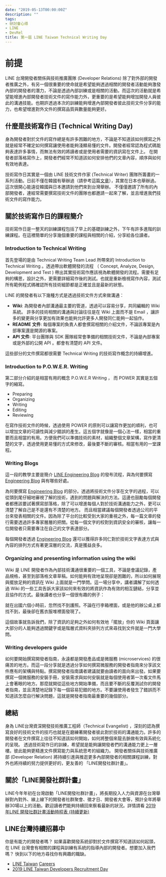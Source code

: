 ```yaml
---
date: "2019-05-13T00:00:00Z"
description: ""
tags:
- 研討會心得
- LINE
- DevRel
title: 第一屆 LINE Taiwan Technical Writing Day
---
```





# 前提

LINE 台灣開發者關係與技術推廣團隊 (Developer Relations) 除了對外部的開發者推廣之外，有另一個很重要的使命就是希望能夠透過相關的開發者活動能夠激發內部的開發者的潛力，不論是透過內部訓練或是相關的活動。而這次的活動就是希望能增進內部開發者技術文件的寫作能力外，更重要的是希望能夠增加開發人員彼此的溝通技能。也期許透過本次的訓練能夠增進內部開發者彼此技術文件分享的能力，也希望增進對外文件的撰寫品質與數量能夠更好。

## 什麼是技術寫作日 (Technical Writing Day)

身為開發者對於文件的寫作總是有許多困難的地方，不論是不知道該如何撰寫之外就是經常不確定如何撰寫讓使用者能夠淺顯易懂的文件。開發者經常認為程式碼能夠表達許多事情，而無法有效的將讀者或是使用者需要的資訊寫在文件上。 在開發者部落格寫作上，開發者們經常不知道該如何安排他們的文章內容，順序與如何有效地表達。 

技術寫作日其實是一個由 LINE 技術文件作家 (Technical Writer) 團隊所籌畫的一系列活動。日前不僅在韓國有舉辦過（請參考這篇[文章](https://engineering.linecorp.com/ko/blog/technical-writing-day/)），其實在日本也舉辦過。這次很開心能遠從韓國與日本邀請到他們來到台灣舉辦。 不僅僅邀請了所有的內部開發者，連經常需要撰寫技術文件的團隊也都邀請一起來了解，並且增進我們技術文件的寫作能力。 



## 關於技術寫作日的課程簡介

技術寫作日是一整天的訓練課程包括了早上的基礎訓練之外，下午有許多進階的訓練課程。在這裡簡單的分享幾個重要的課程與相關的介紹，分享給各位讀者。

### **Introduction to Technical Writing**



首先登場的是由 Technical Writing Team Lead 所帶來的 Introduction to Technical Writing 。透過帶出軟體開發的流程 （ Concept, Analyze, Design, Development and Test ) 帶出其實技術寫作應該視為軟體開發的流程。需要有足夠的構思，設計之外，更需要詳細寫作後的測試。也就是重新檢視寫作內容，測試所有範例程式碼確認所有技術細節都是正確並且是最新的狀態。

LINE 的開發者有以下幾種方式是透過技術文件方式來做溝通：

- **Wiki**: 為開發者內部溝通最主要的管道，透過可以容易分享，共同編輯的 Wiki 系統。 許多的技術相關的溝通與討論往往是在 Wiki 上面而不是 Email ，讓許多的變更與分享更加有效果也能夠允許更多人開發同仁能夠一起協作。
- **README 文件**: 每個專案的負責人都會撰寫相關的介紹文件，不論該專案是內部專案還是開源的專案。
- **API 文件**: 平台團隊與 SDK 團隊經常會準備的相關技術文件，不論是內部專案或是外部的公開 API 。都會有清楚的 API 文件。

這些部分的文件撰寫都很需要 Technical Writing 的技術寫作概念的持續增進。

### **Introduction to P.O.W.E.R. Writing**



第二部分介紹的是相當有用的概念 P.O.W.E.R Writing ， 而 POWER 其實是五個字的縮寫。

- Preparing
- Organizing
- Writing
- Editing
- Reviewing

在寫作技術文件的時候，透過使用 POWER 的原則可以讓寫作更加的順利，也可以增加文章的可讀性與減少錯誤的產生。這五個字就像是一個心法一樣，相當的重要而且相當的有用。方便我們可以準備技術的素材，組織整個文章架構，寫作更清楚的文字，透過使用更易懂的方式來修改，最後要不斷的審核。相當有用的一堂課程。

### **Writing Blogs** 

這一段的教學主要是簡介 [LINE Engineering Blog](https://engineering.linecorp.com/zh-hant/blog/) 的發布流程，與為何要撰寫 [Engineering Blog](https://engineering.linecorp.com/zh-hant/blog/) 與有哪些好處。 

為何要撰寫 [Engineering Blog](https://engineering.linecorp.com/zh-hant/blog/) 的部分。透過將技術文件分享在文字的過程，可以從頭到尾仔細地審視了解的技術，遇到的問題與解決的方法。這邊也鼓勵每個開發者都應該要試著撰寫部落格，除了可以增進每個人對於技術溝通能力之外，更可以清楚了解自己是不是還有不清楚的地方。 而且相當建議每個開發者透過公司的平台來發表相關的文件。因為除了平台的比較受到大家的重視之外，每一篇文章的發行需要透過許多專家層層的把關。從每一個文字的校對到資訊安全的審核，讓每一位開發者只需要專注在自己的文字表達部分。

每個開發者透過 [Engineering Blog](https://engineering.linecorp.com/zh-hant/blog/) 還可以獲得許多同仁對於技術文字表達方式與內容的排列方式有著更深層的交流，真是獲益良多。

### **Organizing and presenting information using the wiki**



Wiki 是 LINE 開發者作為內部技術溝通很重要的一個工具，不論是會議記錄，產品規格，甚至到部落格文章草稿。如何能夠有效地呈現卻是困難的，所以如何展現與擺放足夠的資訊在 Wiki 上面就是一門學問。這一場分享中，講者講解了如何透過 Wiki 的一些工具告訴大家該如何來有效的將資訊作為有效的相互鏈結，分享並且協作的方式。最後講者也分享一個很有趣的例子：

就在出國六個小時前，忽然找不到護照。不論在行李箱裡面，或是他的辦公桌上都找不到，最後卻在舊衣服堆裡面發現了。

這個故事就告訴我們，除了資訊的足夠之外如何有效地「擺放」你的 Wiki 頁面讓大部分的人能夠透過關鍵字或是階層式資料夾排列方式來尋找到文件就是一門大學問。

### **Writing developers guide**

如何要開始撰寫開發者指南，永遠都是開發產品或是微服務 (microservices) 的很痛苦的地方。而這一段分享就是透過分享如何撰寫微服務的開發者指南來分享該文件應有的架構與特點。撰寫開發者指南講者建議就要由讀者的面向來出發。如果要撰寫一個微服務的安裝手冊，安裝需求與如何安裝就是每個使用者第一次看文件馬上會著眼的地方。那麼就開從這些地方開始準備，而且要不斷的反覆測試你的開發者指南，並且清楚地記錄下每一個容易犯錯的地方。不要讓使用者發生了錯誤而不知道該怎麼自行解決問題，這就是開發者指南最重要的幾個部分。

## 總結

身為 LINE台灣資深開發技術推廣工程師（Technical Evangelist) ，深刻的認為撰寫良好的技術文件的技巧也就是在磨練著開發者彼此對於技術的溝通能力。許多的開發者在文件撰寫上往往不知道該如何開始，如何將整個來龍去脈做有效與系統化的呈現。 透過技術寫作日的訓練，希望就是能夠讓開發者們的溝通能力更上一層樓。彼此能夠更精進文件撰寫能力與系統思考的組織力。 開發者關係與技術推廣部 (Developer Relation) 將持續引進與推逛更多內部開發者的相關課程訓練，對外也將持續的努力提供更好的，更友善的 「LINE開發社群計畫」。

## 關於「LINE開發社群計畫」

LINE今年年初在台灣啟動「LINE開發社群計畫」，將長期投入人力與資源在台灣舉辦對內對外、線上線下的開發者社群聚會、徵才日、開發者大會等，預計全年將舉辦30場以上的活動。歡迎讀者們能夠持續回來察看最新的狀況。詳情請看 [2019 年LINE 開發社群計畫活動時程表 (持續更新)](https://engineering.linecorp.com/zh-hant/blog/line-taiwan-developer-relations-2019-plan/)

## LINE台灣持續招募中

你是有能力的開發者嗎？ 如果喜歡開發系統卻對於文件撰寫不知道該如何起頭，在 LINE 台灣會有相關的課程與訓練有系統的指導內部的開發者。想要加入我們嗎？ 快到以下的地方尋找你有興趣的職缺。

- [LINE ](https://career.linecorp.com/linecorp/career/list?classId=228&locationCd=TW)[Taiwan](https://career.linecorp.com/linecorp/career/list?classId=228&locationCd=TW) [Careers](https://career.linecorp.com/linecorp/career/list?classId=228&locationCd=TW)
- [2019 LINE Taiwan Developers Recruitment Day](https://engineering.linecorp.com/zh-hant/blog/2019-line-taiwan-technical-recruitment-day/)